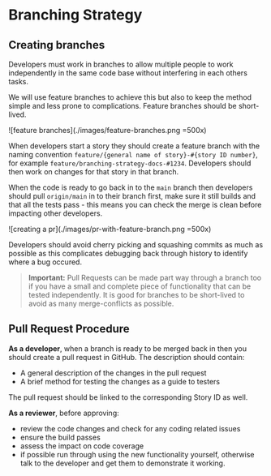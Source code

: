 # Branching Strategy

## Creating branches

Developers must work in branches to allow multiple people to work independently in the same code base without interfering in each others tasks.

We will use feature branches to achieve this but also to keep the method simple and less prone to complications. Feature branches should be short-lived.

![feature branches](./images/feature-branches.png =500x)

When developers start a story they should create a feature branch with the naming convention `feature/{general name of story}-#{story ID number}`, for example `feature/branching-strategy-docs-#1234`. Developers should then work on changes for that story in that branch.

When the code is ready to go back in to the `main` branch then developers should pull `origin/main` in to their branch first, make sure it still builds and that all the tests pass - this means you can check the merge is clean before impacting other developers.

![creating a pr](./images/pr-with-feature-branch.png =500x)

Developers should avoid cherry picking and squashing commits as much as possible as this complicates debugging back through history to identify where a bug occured.

> **Important:** Pull Requests can be made part way through a branch too if you have a small and complete piece of functionality that can be tested independently. It is good for branches to be short-lived to avoid as many merge-conflicts as possible.

## Pull Request Procedure

**As a developer**, when a branch is ready to be merged back in then you should create a pull request in GitHub. The description should contain:
- A general description of the changes in the pull request
- A brief method for testing the changes as a guide to testers

The pull request should be linked to the corresponding Story ID as well.

**As a reviewer**, before approving:
- review the code changes and check for any coding related issues
- ensure the build passes
- assess the impact on code coverage
- if possible run through using the new functionality yourself, otherwise talk to the developer and get them to demonstrate it working.
